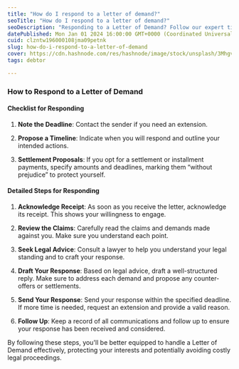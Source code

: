 ```yaml
---
title: "How do I respond to a letter of demand?"
seoTitle: "How do I respond to a letter of demand?"
seoDescription: "Responding to a Letter of Demand? Follow our expert tips and checklist to ensure you meet deadlines, propose settlements, and protect your legal standing."
datePublished: Mon Jan 01 2024 16:00:00 GMT+0000 (Coordinated Universal Time)
cuid: clzntw196000108jma09petnk
slug: how-do-i-respond-to-a-letter-of-demand
cover: https://cdn.hashnode.com/res/hashnode/image/stock/unsplash/3Mhgvrk4tjM/upload/2803fc5fd7afc21de7b7c26a6be2ae80.jpeg
tags: debtor

---
```


### **How to Respond to a Letter of Demand**

#### **Checklist for Responding**

1. **Note the Deadline**: Contact the sender if you need an extension.
    
2. **Propose a Timeline**: Indicate when you will respond and outline your intended actions.
    
3. **Settlement Proposals**: If you opt for a settlement or installment payments, specify amounts and deadlines, marking them “without prejudice” to protect yourself.
    

#### **Detailed Steps for Responding**

1. **Acknowledge Receipt**: As soon as you receive the letter, acknowledge its receipt. This shows your willingness to engage.
    
2. **Review the Claims**: Carefully read the claims and demands made against you. Make sure you understand each point.
    
3. **Seek Legal Advice**: Consult a lawyer to help you understand your legal standing and to craft your response.
    
4. **Draft Your Response**: Based on legal advice, draft a well-structured reply. Make sure to address each demand and propose any counter-offers or settlements.
    
5. **Send Your Response**: Send your response within the specified deadline. If more time is needed, request an extension and provide a valid reason.
    
6. **Follow Up**: Keep a record of all communications and follow up to ensure your response has been received and considered.
    

By following these steps, you'll be better equipped to handle a Letter of Demand effectively, protecting your interests and potentially avoiding costly legal proceedings.